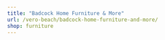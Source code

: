 ```yaml
---
title: "Badcock Home Furniture & More"
url: /vero-beach/badcock-home-furniture-and-more/
shop: furniture
---
```

